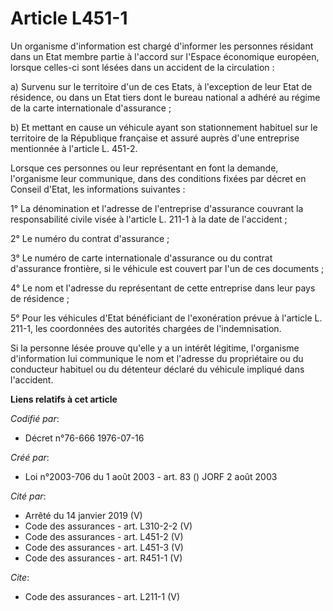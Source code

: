 # Article L451-1

Un organisme d'information est chargé d'informer les personnes résidant dans un Etat membre partie à l'accord sur l'Espace
économique européen, lorsque celles-ci sont lésées dans un accident de la circulation :

a) Survenu sur le territoire d'un de ces Etats, à l'exception de leur Etat de résidence, ou dans un Etat tiers dont le bureau
national a adhéré au régime de la carte internationale d'assurance ;

b) Et mettant en cause un véhicule ayant son stationnement habituel sur le territoire de la République française et assuré
auprès d'une entreprise mentionnée à l'article L. 451-2.

Lorsque ces personnes ou leur représentant en font la demande, l'organisme leur communique, dans des conditions fixées par
décret en Conseil d'Etat, les informations suivantes :

1° La dénomination et l'adresse de l'entreprise d'assurance couvrant la responsabilité civile visée à l'article L. 211-1 à la
date de l'accident ;

2° Le numéro du contrat d'assurance ;

3° Le numéro de carte internationale d'assurance ou du contrat d'assurance frontière, si le véhicule est couvert par l'un de
ces documents ;

4° Le nom et l'adresse du représentant de cette entreprise dans leur pays de résidence ;

5° Pour les véhicules d'Etat bénéficiant de l'exonération prévue à l'article L. 211-1, les coordonnées des autorités chargées
de l'indemnisation.

Si la personne lésée prouve qu'elle y a un intérêt légitime, l'organisme d'information lui communique le nom et l'adresse du
propriétaire ou du conducteur habituel ou du détenteur déclaré du véhicule impliqué dans l'accident.

**Liens relatifs à cet article**

_Codifié par_:

  - Décret n°76-666 1976-07-16

_Créé par_:

  - Loi n°2003-706 du 1 août 2003 - art. 83 () JORF 2 août 2003

_Cité par_:

  - Arrêté du 14 janvier 2019 (V)
  - Code des assurances - art. L310-2-2 (V)
  - Code des assurances - art. L451-2 (V)
  - Code des assurances - art. L451-3 (V)
  - Code des assurances - art. R451-1 (V)

_Cite_:

  - Code des assurances - art. L211-1 (V)
